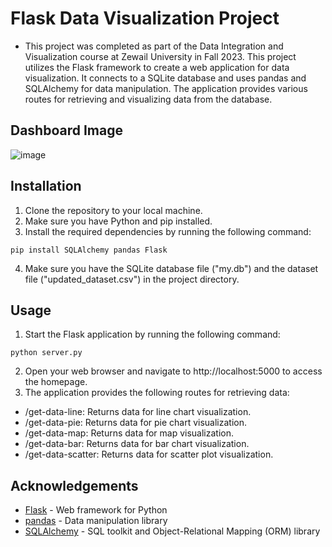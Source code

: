 # Flask Data Visualization Project
- This project was completed as part of the Data Integration and Visualization course at Zewail University in Fall 2023. This project utilizes the Flask framework to create a web application for data visualization. It connects to a SQLite database and uses pandas and SQLAlchemy for data manipulation. The application provides various routes for retrieving and visualizing data from the database.

## Dashboard Image
  ![image](https://github.com/haneenalaa465/Data-Visualization-Project/assets/112430100/4a75ff89-ea09-42b4-a5b4-8419bf7792aa)



## Installation
1. Clone the repository to your local machine.
2. Make sure you have Python and pip installed.
3. Install the required dependencies by running the following command:
```
pip install SQLAlchemy pandas Flask

```
4. Make sure you have the SQLite database file ("my.db") and the dataset file ("updated_dataset.csv") in the project directory.

## Usage
1. Start the Flask application by running the following command:
```
python server.py
```
2. Open your web browser and navigate to http://localhost:5000 to access the homepage.
3. The application provides the following routes for retrieving data:
  - /get-data-line: Returns data for line chart visualization.
  - /get-data-pie: Returns data for pie chart visualization.
  - /get-data-map: Returns data for map visualization.
  - /get-data-bar: Returns data for bar chart visualization.
  - /get-data-scatter: Returns data for scatter plot visualization.

## Acknowledgements

- [Flask](https://flask.palletsprojects.com/) - Web framework for Python
- [pandas](https://pandas.pydata.org/) - Data manipulation library
- [SQLAlchemy](https://www.sqlalchemy.org/) - SQL toolkit and Object-Relational Mapping (ORM) library
